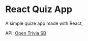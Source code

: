 # React Quiz App
A simple quize app made with React, 

API: [Open Trivia SB](https://opentdb.com/api_config.php)



